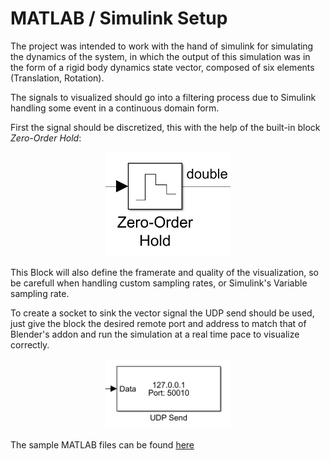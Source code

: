 # MATLAB / Simulink Setup

The project was intended to work with the hand of simulink for simulating the dynamics of the system, in which the output of this simulation was in the form of a rigid body dynamics state vector, composed of six elements (Translation, Rotation).

The signals to visualized should go into a filtering process due to Simulink handling some event in a continuous domain form. 

First the signal should be discretized, this with the help of the built-in block *Zero-Order Hold*:

<p align="center">
<img src="readme_images/Zero_Order_Hold.png" alt="Front readme image" width=200>
</p>

This Block will also define the framerate and quality of the visualization, so be carefull when handling custom sampling rates, or Simulink's Variable sampling rate.

To create a socket to sink the vector signal the UDP send should be used, just give the block the desired remote port and address to match that of Blender's addon and run the simulation at a real time pace to visualize correctly.

<p align="center">
<img src="readme_images/UDP_send.png" alt="Front readme image" width=200>
</p>

The sample MATLAB files can be found [here](MATLAB_examples)